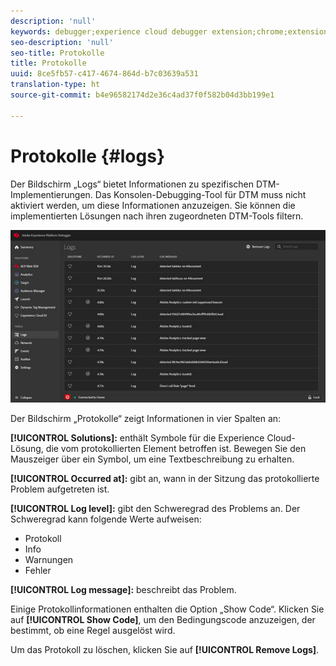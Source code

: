 ```yaml
---
description: 'null'
keywords: debugger;experience cloud debugger extension;chrome;extension;logs
seo-description: 'null'
seo-title: Protokolle
title: Protokolle
uuid: 8ce5fb57-c417-4674-864d-b7c03639a531
translation-type: ht
source-git-commit: b4e96582174d2e36c4ad37f0f582b04d3bb199e1

---
```



# Protokolle {#logs}

Der Bildschirm „Logs“ bietet Informationen zu spezifischen DTM-Implementierungen. Das Konsolen-Debugging-Tool für DTM muss nicht aktiviert werden, um diese Informationen anzuzeigen. Sie können die implementierten Lösungen nach ihren zugeordneten DTM-Tools filtern.

![](assets/logs.jpg)

Der Bildschirm „Protokolle“ zeigt Informationen in vier Spalten an:

**[!UICONTROL Solutions]:** enthält Symbole für die Experience Cloud-Lösung, die vom protokollierten Element betroffen ist. Bewegen Sie den Mauszeiger über ein Symbol, um eine Textbeschreibung zu erhalten.

**[!UICONTROL Occurred at]:** gibt an, wann in der Sitzung das protokollierte Problem aufgetreten ist.

**[!UICONTROL Log level]:** gibt den Schweregrad des Problems an. Der Schweregrad kann folgende Werte aufweisen:

* Protokoll
* Info
* Warnungen
* Fehler

**[!UICONTROL Log message]:** beschreibt das Problem.

Einige Protokollinformationen enthalten die Option „Show Code“. Klicken Sie auf **[!UICONTROL Show Code]**, um den Bedingungscode anzuzeigen, der bestimmt, ob eine Regel ausgelöst wird.

Um das Protokoll zu löschen, klicken Sie auf **[!UICONTROL Remove Logs]**.
